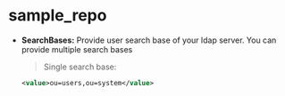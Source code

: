 # sample_repo

* **SearchBases:** Provide user search base of your ldap server. You can provide multiple search bases

    > Single search base: 
    ```xml 
    <value>ou=users,ou=system</value> 
    ```
